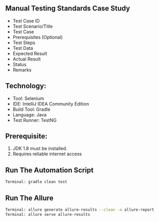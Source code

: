 ## Manual Testing Standards Case Study
- Test Case ID
- Test Scenario/Title
- Test Case
- Prerequisites (Optional)
- Test Steps
- Test Data
- Expected Result
- Actual Result
- Status
- Remarks

## Technology:
- Tool: Selenium
- IDE: IntelliJ IDEA Community Edition
- Build Tool: Gradle
- Language: Java
- Test Runner: TestNG

## Prerequisite:
1. JDK 1.8 must be installed.
2. Requires reliable internet access

## Run The Automation Script
```sh
Terminal: gradle clean test
```

## Run The Allure
```sh
Terminal: allure generate allure-results --clean -o allure-report
Terminal: allure serve allure-results
```
